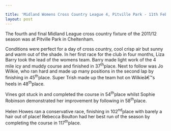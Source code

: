 ```yaml
---

title: 'Midland Womens Cross Country League 4, Pitville Park - 11th February 2012'
layout: post
---
```

<p>The fourth and final Midland League cross country fixture of the 2011/12 season was at Pitville Park in Cheltenham.</p>

Conditions were perfect for a day of cross country, cool crisp air but sunny and warm out of the shade. In her first race for the club in four months, Liza Barry took the lead of the womens team. Barry made light work of the 4 mile icy and muddy course and finished in 37<sup>th</sup>place. Next to follow was Jo Wilkie, who ran hard and made up many positions in the second lap by finishing in 45<sup>th</sup>place. Super Trish made up the team hot on Wilkieâ€™s heels in 48<sup>th</sup>place. 

Vines got stuck in and completed the course in 54<sup>th</sup>place whilst Sophie Robinson demonstrated her improvement by following in 58<sup>th</sup>place. 

Helen Howes ran a conservative race, finishing in 102<sup>nd</sup>place with barely a hair out of place! Rebecca Boulton had her best run of the season by completing the course in 117<sup>th</sup>place.
